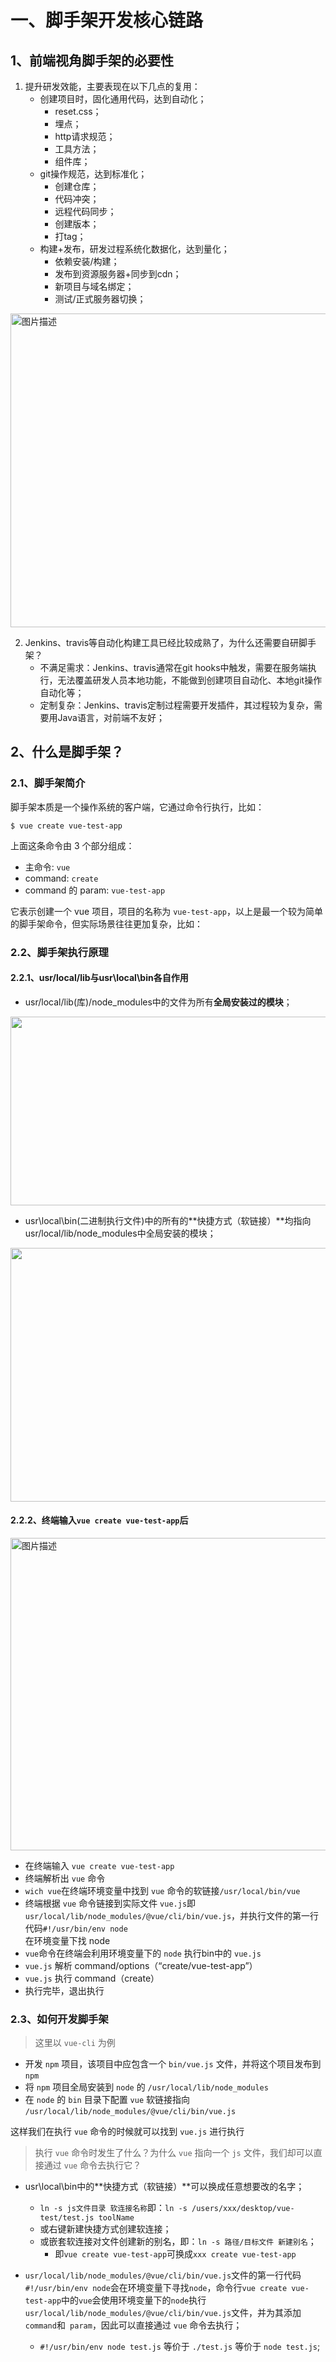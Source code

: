 # 一、脚手架开发核心链路

## 1、前端视角脚手架的必要性

1. 提升研发效能，主要表现在以下几点的复用：
   * 创建项目时，固化通用代码，达到自动化；
     * reset.css；
     * 埋点；
     * http请求规范；
     * 工具方法；
     * 组件库；
   * git操作规范，达到标准化；
     * 创建仓库；
     * 代码冲突；
     * 远程代码同步；
     * 创建版本；
     * 打tag；
   * 构建+发布，研发过程系统化数据化，达到量化；
     * 依赖安装/构建；
     * 发布到资源服务器+同步到cdn；
     * 新项目与域名绑定；
     * 测试/正式服务器切换；

<img src="https://cdn.nlark.com/yuque/0/2021/png/114317/1618908709209-assets/web-upload/84ad3ddb-291b-420c-9ee3-a8b98e2c54c4.png?x-oss-process=image%2Fresize%2Cw_440" alt="图片描述" style="width: 836px; height: 502px;">

2. Jenkins、travis等自动化构建工具已经比较成熟了，为什么还需要自研脚手架？
   * 不满足需求：Jenkins、travis通常在git hooks中触发，需要在服务端执行，无法覆盖研发人员本地功能，不能做到创建项目自动化、本地git操作自动化等；
   * 定制复杂：Jenkins、travis定制过程需要开发插件，其过程较为复杂，需要用Java语言，对前端不友好；

## 2、什么是脚手架？

### 2.1、脚手架简介

<div class="cl-preview-section"><p>脚手架本质是一个操作系统的客户端，它通过命令行执行，比如：</p>
</div>

```shell
$ vue create vue-test-app
```

<div class="cl-preview-section"><p>上面这条命令由 3 个部分组成：</p>
</div>

<div class="cl-preview-section"><ul>
<li>主命令: <code>vue</code></li>
<li>command: <code>create</code></li>
<li>command 的 param: <code>vue-test-app</code></li>
</ul>
</div>

<div class="cl-preview-section"><p>它表示创建一个 vue 项目，项目的名称为 <code>vue-test-app</code>，以上是最一个较为简单的脚手架命令，但实际场景往往更加复杂，比如：</p>
</div>

### 2.2、脚手架执行原理

#### 2.2.1、usr/local/lib与usr\local\bin各自作用

* usr/local/lib(库)/node_modules中的文件为所有**全局安装过的模块**；

<img class="picture" src="https://cdn.nlark.com/yuque/0/2021/png/114317/1618935033526-assets/web-upload/bd1b2f1a-23d5-40ec-8cc8-1f5280802c05.png" alt="" style="width: 2736px; height: 302px;">

* usr\local\bin(二进制执行文件)中的所有的**快捷方式（软链接）**均指向usr/local/lib/node_modules中全局安装的模块；

<img class="picture" src="https://cdn.nlark.com/yuque/0/2021/png/114317/1618931698959-assets/web-upload/8cd67470-56c5-4143-a301-3ce230c49a40.png" alt="" style="width: 2040px; height: 406px;">

#### 2.2.2、终端输入`vue create vue-test-app`后

<img src="https://cdn.nlark.com/yuque/0/2021/png/114317/1619058788380-assets/web-upload/0be51641-f5cd-4809-8f1b-609ae0514c66.png?x-oss-process=image%2Fresize%2Cw_440" alt="图片描述" style="height:500px;width:700px">

<ul>
<li>在终端输入 <code>vue create vue-test-app</code></li>
<li>终端解析出 <code>vue</code> 命令</li>
  <li><code>wich vue</code>在终端环境变量中找到 <code>vue</code> 命令的软链接<code>/usr/local/bin/vue</code>
</li>
  <li>终端根据 <code>vue</code> 命令链接到实际文件 <code>vue.js</code>即<code>usr/local/lib/node_modules/@vue/cli/bin/vue.js</code>，并执行文件的第一行代码<code>#!/usr/bin/env node
</code>在环境变量下找 node </li>
<li><code>vue</code>命令在终端会利用环境变量下的 <code>node</code> 执行bin中的 <code>vue.js</code></li>
<li><code>vue.js</code> 解析 command/options（“create/vue-test-app”）</li>
<li><code>vue.js</code> 执行 command（create）</li>
<li>执行完毕，退出执行</li>
</ul>


### 2.3、如何开发脚手架

> <p>这里以 <code>vue-cli</code> 为例</p>

<div class="cl-preview-section"><ul>
<li>开发 <code>npm</code> 项目，该项目中应包含一个 <code>bin/vue.js</code> 文件，并将这个项目发布到 <code>npm</code></li>
<li>将 <code>npm</code> 项目全局安装到 <code>node</code> 的 <code>/usr/local/lib/node_modules</code></li>
<li>在 <code>node</code> 的 <code>bin</code> 目录下配置 <code>vue</code> 软链接指向 <code>/usr/local/lib/node_modules/@vue/cli/bin/vue.js</code></li>
</ul>
</div>

<div class="cl-preview-section"><p>这样我们在执行 <code>vue</code> 命令的时候就可以找到 <code>vue.js</code> 进行执行</p>
</div>

> <p>执行 <code>vue</code> 命令时发生了什么？为什么 <code>vue</code> 指向一个 <code>js</code> 文件，我们却可以直接通过 <code>vue</code> 命令去执行它？</p>

* usr\local\bin中的**快捷方式（软链接）**可以换成任意想要改的名字；
  * `ln -s js文件目录 软连接名称`即：`ln -s /users/xxx/desktop/vue-test/test.js toolName`
  * 或右键新建快捷方式创建软连接；
  * 或嵌套软连接对文件创建新的别名，即：`ln -s 路径/目标文件 新建别名`；
    * 即`vue create vue-test-app`可换成`xxx create vue-test-app`

* `usr/local/lib/node_modules/@vue/cli/bin/vue.js`文件的第一行代码`#!/usr/bin/env node`会在环境变量下寻找`node`，命令行`vue create vue-test-app`中的`vue`会使用环境变量下的`node`执行`usr/local/lib/node_modules/@vue/cli/bin/vue.js`文件，并为其添加`command`和` param`，因此可以直接通过 `vue` 命令去执行；
  * `#!/usr/bin/env node test.js` 等价于 `./test.js` 等价于 `node test.js`;

